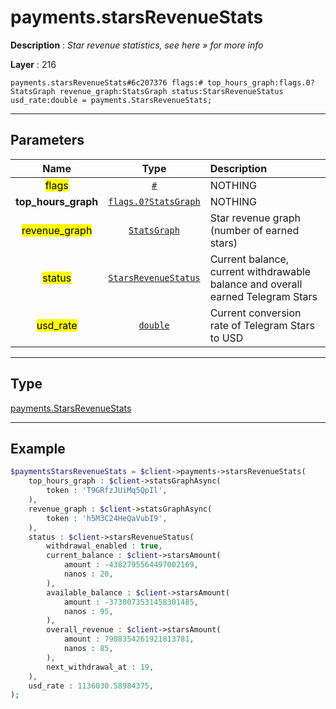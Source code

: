 # payments.starsRevenueStats

**Description** : *Star revenue statistics, see here &raquo; for more info*

**Layer** : 216

```tl
payments.starsRevenueStats#6c207376 flags:# top_hours_graph:flags.0?StatsGraph revenue_graph:StatsGraph status:StarsRevenueStatus usd_rate:double = payments.StarsRevenueStats;
```

---

## Parameters

| Name | Type | Description |
| :---: | :---: | :--- |
| <mark>flags</mark> | [`#`](type/#) | NOTHING |
| **top_hours_graph** | [`flags.0?StatsGraph`](type/StatsGraph) | NOTHING |
| <mark>revenue_graph</mark> | [`StatsGraph`](type/StatsGraph) | Star revenue graph (number of earned stars) |
| <mark>status</mark> | [`StarsRevenueStatus`](type/StarsRevenueStatus) | Current balance, current withdrawable balance and overall earned Telegram Stars |
| <mark>usd_rate</mark> | [`double`](type/double) | Current conversion rate of Telegram Stars to USD |

---

## Type

[payments.StarsRevenueStats](type/payments.StarsRevenueStats)

---

## Example

```php
$paymentsStarsRevenueStats = $client->payments->starsRevenueStats(
	top_hours_graph : $client->statsGraphAsync(
		token : 'T9GRfzJUiMq5QpIl',
	),
	revenue_graph : $client->statsGraphAsync(
		token : 'h5M3C24HeQaVubI9',
	),
	status : $client->starsRevenueStatus(
		withdrawal_enabled : true,
		current_balance : $client->starsAmount(
			amount : -4382795564497002169,
			nanos : 20,
		),
		available_balance : $client->starsAmount(
			amount : -3730073531458301485,
			nanos : 95,
		),
		overall_revenue : $client->starsAmount(
			amount : 7908354261921813781,
			nanos : 85,
		),
		next_withdrawal_at : 19,
	),
	usd_rate : 1136030.58984375,
);
```